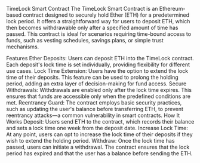 
TimeLock Smart Contract
The TimeLock Smart Contract is an Ethereum-based contract designed to securely hold Ether (ETH) for a predetermined lock period. It offers a straightforward way for users to deposit ETH, which then becomes withdrawable only after a specified amount of time has passed. This contract is ideal for scenarios requiring time-bound access to funds, such as vesting schedules, savings plans, or simple trust mechanisms.

Features
Ether Deposits: Users can deposit ETH into the TimeLock contract. Each deposit's lock time is set individually, providing flexibility for different use cases.
Lock Time Extension: Users have the option to extend the lock time of their deposits. This feature can be used to prolong the holding period, adding an extra layer of decision-making for fund access.
Secure Withdrawals: Withdrawals are enabled only after the lock time expires. This ensures that funds are accessible only when the predefined conditions are met.
Reentrancy Guard: The contract employs basic security practices, such as updating the user's balance before transferring ETH, to prevent reentrancy attacks—a common vulnerability in smart contracts.
How It Works
Deposit: Users send ETH to the contract, which records their balance and sets a lock time one week from the deposit date.
Increase Lock Time: At any point, users can opt to increase the lock time of their deposits if they wish to extend the holding period.
Withdraw: Once the lock time has passed, users can initiate a withdrawal. The contract ensures that the lock period has expired and that the user has a balance before sending the ETH.
